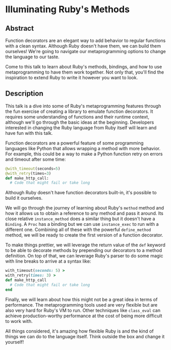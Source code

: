 # Illuminating Ruby's Methods

## Abstract

Function decorators are an elegant way to add behavior to regular functions
with a clean syntax. Although Ruby doesn't have them, we can build them
ourselves! We're going to navigate our metaprogramming options to change the
language to our taste.

Come to this talk to learn about Ruby's methods, bindings, and how to use
metaprogramming to have them work together. Not only that, you'll find the
inspiration to extend Ruby to write it however you want to look.

## Description

This talk is a dive into some of Ruby's metaprogramming features through the fun
exercise of creating a library to emulate function decorators. It requires some
understanding of functions and their runtime context, although we'll go through
the basic ideas at the beginning. Developers interested in changing the Ruby
language from Ruby itself will learn and have fun with this talk.

Function decorators are a powerful feature of some programming languages like
Python that allows wrapping a method with more behavior. For example, this could
be a way to make a Python function retry on errors and timeout after some time:

```python
@with_timeout(seconds=5)
@with_retry(times=3)
def make_http_call:
  # Code that might fail or take long
```

Although Ruby doesn't have function decorators built-in, it's possible to build
it ourselves.

We will go through the journey of learning about Ruby's `method` method and how
it allows us to obtain a reference to any method and pass it around. Its close
relative `instance_method` does a similar thing but it doesn't have a
`Binding`. A `Proc` has a binding but we can use `instance_exec` to run with a
different one. Combining all of these with the powerful `define_method` method,
we will be ready to create the first version of a function decorator.

To make things prettier, we will leverage the return value of the `def` keyword
to be able to decorate methods by prepending our decorators to a method
definition. On top of that, we can leverage Ruby's parser to do some magic with
line breaks to arrive at a syntax like:

```ruby
with_timeout(seconds: 5) >
with_retry(times: 3) >
def make_http_call
  # Code that might fail or take long
end
```

Finally, we will learn about how this might not be a great idea in terms of
performance. The metaprogramming tools used are very flexible but are also very
hard for Ruby's VM to run. Other techniques like `class_eval` can achieve
production-worthy performance at the cost of being more difficult to work with.

All things considered, it's amazing how flexible Ruby is and the kind of things
we can do to the language itself. Think outside the box and change it yourself!
